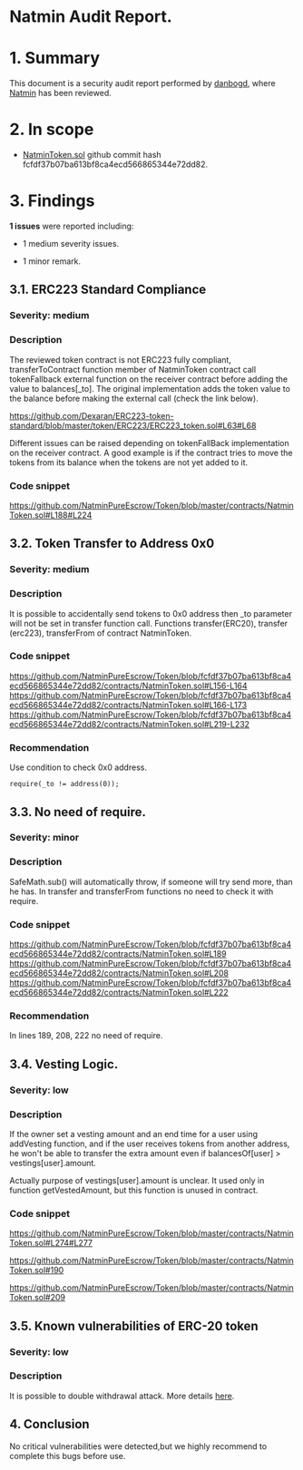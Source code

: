 
# Natmin Audit Report.

# 1. Summary

This document is a security audit report performed by [danbogd](https://github.com/danbogd), where [Natmin](https://github.com/NatminPureEscrow/Token) has been reviewed.

# 2. In scope

- [NatminToken.sol](https://github.com/NatminPureEscrow/Token/blob/master/contracts/NatminToken.sol) github commit hash fcfdf37b07ba613bf8ca4ecd566865344e72dd82.

# 3. Findings

**1 issues** were reported including:

- 1 medium severity issues.

- 1 minor remark.

## 3.1. ERC223 Standard Compliance

### Severity: medium

### Description

The reviewed token contract is not ERC223 fully compliant, transferToContract function member of NatminToken contract call tokenFallback external function on the receiver contract before adding the value to balances[_to]. The original implementation adds the token value to the balance before making the external call (check the link below).

https://github.com/Dexaran/ERC223-token-standard/blob/master/token/ERC223/ERC223_token.sol#L63#L68

Different issues can be raised depending on tokenFallBack implementation on the receiver contract. A good example is if the contract tries to move the tokens from its balance when the tokens are not yet added to it.

### Code snippet

https://github.com/NatminPureEscrow/Token/blob/master/contracts/NatminToken.sol#L188#L224

## 3.2. Token Transfer to Address 0x0

### Severity: medium

### Description

It is possible to accidentally send tokens to 0x0 address then _to parameter will not be set in transfer function call. Functions transfer(ERC20), transfer (erc223), transferFrom of contract NatminToken.

### Code snippet

https://github.com/NatminPureEscrow/Token/blob/fcfdf37b07ba613bf8ca4ecd566865344e72dd82/contracts/NatminToken.sol#L156-L164
https://github.com/NatminPureEscrow/Token/blob/fcfdf37b07ba613bf8ca4ecd566865344e72dd82/contracts/NatminToken.sol#L166-L173
https://github.com/NatminPureEscrow/Token/blob/fcfdf37b07ba613bf8ca4ecd566865344e72dd82/contracts/NatminToken.sol#L219-L232

### Recommendation

Use condition to check 0x0 address.

```require(_to != address(0));```

## 3.3. No need of require.

### Severity: minor

### Description

SafeMath.sub() will automatically throw, if someone will try send more, than he has. In transfer and transferFrom functions no need to check it with require.

### Code snippet
https://github.com/NatminPureEscrow/Token/blob/fcfdf37b07ba613bf8ca4ecd566865344e72dd82/contracts/NatminToken.sol#L189
https://github.com/NatminPureEscrow/Token/blob/fcfdf37b07ba613bf8ca4ecd566865344e72dd82/contracts/NatminToken.sol#L208
https://github.com/NatminPureEscrow/Token/blob/fcfdf37b07ba613bf8ca4ecd566865344e72dd82/contracts/NatminToken.sol#L222

### Recommendation

In lines 189, 208, 222 no need of require.

## 3.4. Vesting Logic.

### Severity: low

### Description

If the owner set a vesting amount and an end time for a user using addVesting function, and if the user receives tokens from another address, he won't be able to transfer the extra amount even if balancesOf[user] > vestings[user].amount.

Actually purpose of vestings[user].amount is unclear. It used only in function getVestedAmount, but this function is unused in contract.

### Code snippet

https://github.com/NatminPureEscrow/Token/blob/master/contracts/NatminToken.sol#L274#L277

https://github.com/NatminPureEscrow/Token/blob/master/contracts/NatminToken.sol#190

https://github.com/NatminPureEscrow/Token/blob/master/contracts/NatminToken.sol#209

## 3.5. Known vulnerabilities of ERC-20 token

### Severity: low

### Description

It is possible to double withdrawal attack. More details [here](https://docs.google.com/document/d/1YLPtQxZu1UAvO9cZ1O2RPXBbT0mooh4DYKjA_jp-RLM/edit).

## 4. Conclusion
No critical vulnerabilities were detected,but we highly recommend to complete this bugs before use.

